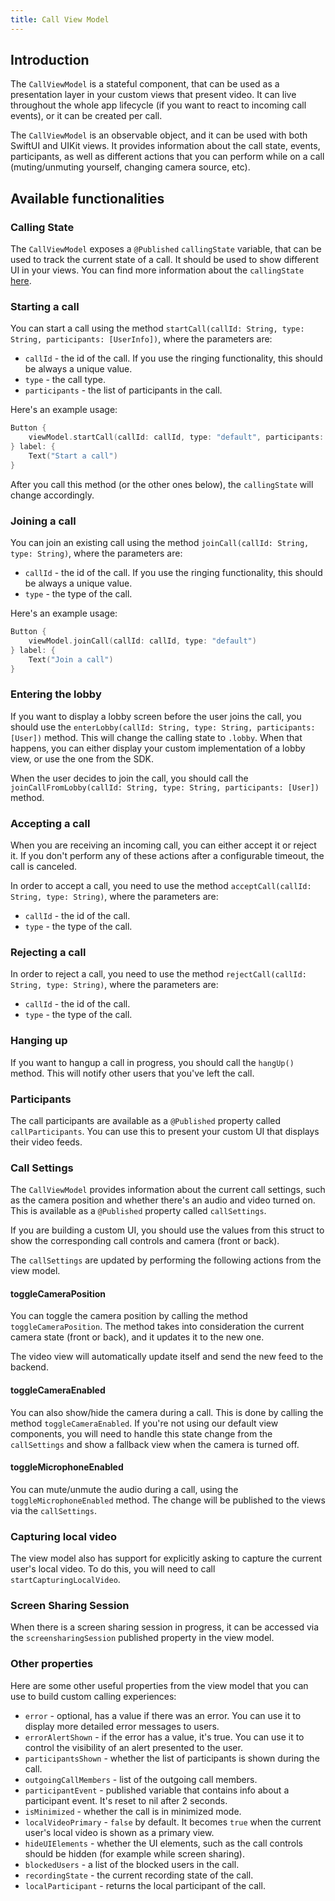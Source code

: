 ```yaml
---
title: Call View Model
---
```


## Introduction

The `CallViewModel` is a stateful component, that can be used as a presentation layer in your custom views that present video. It can live throughout the whole app lifecycle (if you want to react to incoming call events), or it can be created per call.

The `CallViewModel` is an observable object, and it can be used with both SwiftUI and UIKit views. It provides information about the call state, events, participants, as well as different actions that you can perform while on a call (muting/unmuting yourself, changing camera source, etc).

## Available functionalities

### Calling State

The `CallViewModel` exposes a `@Published` `callingState` variable, that can be used to track the current state of a call. It should be used to show different UI in your views. You can find more information about the `callingState` [here](./call-state.md).

### Starting a call

You can start a call using the method `startCall(callId: String, type: String, participants: [UserInfo])`, where the parameters are:

- `callId` - the id of the call. If you use the ringing functionality, this should be always a unique value.
- `type` - the call type.
- `participants` - the list of participants in the call.

Here's an example usage:

```swift
Button {
    viewModel.startCall(callId: callId, type: "default", participants: selectedParticipants)
} label: {
    Text("Start a call")
}
```

After you call this method (or the other ones below), the `callingState` will change accordingly.

### Joining a call

You can join an existing call using the method `joinCall(callId: String, type: String)`, where the parameters are:

- `callId` - the id of the call. If you use the ringing functionality, this should be always a unique value.
- `type` - the type of the call.

Here's an example usage:

```swift
Button {
    viewModel.joinCall(callId: callId, type: "default")
} label: {
    Text("Join a call")
}
```

### Entering the lobby

If you want to display a lobby screen before the user joins the call, you should use the `enterLobby(callId: String, type: String, participants: [User])` method. This will change the calling state to `.lobby`. When that happens, you can either display your custom implementation of a lobby view, or use the one from the SDK.

When the user decides to join the call, you should call the `joinCallFromLobby(callId: String, type: String, participants: [User])` method.

### Accepting a call

When you are receiving an incoming call, you can either accept it or reject it. If you don't perform any of these actions after a configurable timeout, the call is canceled.

In order to accept a call, you need to use the method `acceptCall(callId: String, type: String)`, where the parameters are:

- `callId` - the id of the call.
- `type` - the type of the call.

### Rejecting a call

In order to reject a call, you need to use the method `rejectCall(callId: String, type: String)`, where the parameters are:

- `callId` - the id of the call.
- `type` - the type of the call.

### Hanging up

If you want to hangup a call in progress, you should call the `hangUp()` method. This will notify other users that you've left the call.

### Participants

The call participants are available as a `@Published` property called `callParticipants`. You can use this to present your custom UI that displays their video feeds.

### Call Settings

The `CallViewModel` provides information about the current call settings, such as the camera position and whether there's an audio and video turned on. This is available as a `@Published` property called `callSettings`.

If you are building a custom UI, you should use the values from this struct to show the corresponding call controls and camera (front or back).

The `callSettings` are updated by performing the following actions from the view model.

#### toggleCameraPosition

You can toggle the camera position by calling the method `toggleCameraPosition`. The method takes into consideration the current camera state (front or back), and it updates it to the new one.

The video view will automatically update itself and send the new feed to the backend.

#### toggleCameraEnabled

You can also show/hide the camera during a call. This is done by calling the method `toggleCameraEnabled`. If you're not using our default view components, you will need to handle this state change from the `callSettings` and show a fallback view when the camera is turned off.

#### toggleMicrophoneEnabled

You can mute/unmute the audio during a call, using the `toggleMicrophoneEnabled` method. The change will be published to the views via the `callSettings`.

### Capturing local video

The view model also has support for explicitly asking to capture the current user's local video. To do this, you will need to call `startCapturingLocalVideo`.

### Screen Sharing Session

When there is a screen sharing session in progress, it can be accessed via the `screensharingSession` published property in the view model.

### Other properties

Here are some other useful properties from the view model that you can use to build custom calling experiences:
- `error` - optional, has a value if there was an error. You can use it to display more detailed error messages to users.
- `errorAlertShown` - if the error has a value, it's true. You can use it to control the visibility of an alert presented to the user.
- `participantsShown` - whether the list of participants is shown during the call.
- `outgoingCallMembers` - list of the outgoing call members.
- `participantEvent` - published variable that contains info about a participant event. It's reset to nil after 2 seconds.
- `isMinimized` - whether the call is in minimized mode.
- `localVideoPrimary` - `false` by default. It becomes `true` when the current user's local video is shown as a primary view.
- `hideUIElements` - whether the UI elements, such as the call controls should be hidden (for example while screen sharing).
- `blockedUsers` - a list of the blocked users in the call.
- `recordingState` - the current recording state of the call.
- `localParticipant` - returns the local participant of the call.